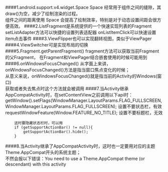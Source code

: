 ####1.android.support.v4.widget.Space
	Space 经常用于组件之间的缝隙，其draw()为空，减少了绘制渲染的过程。  
	组件之间的距离使用 Space 会提高了绘制效率，特别是对于动态设置间距会很方便高效。 
####2.ListFragment是系统提供的一个快速实现列表的Fragment
	setListAdapter方法可以快捷的设置列表适配器 
	onListItemClick可以快速设置item点击事件
####3.ViewFlipper也可以实现翻转视图，类似于ViewPager
####4.ViewSwitcher可是实现布局的切换
####5.Fragment.getParentFragment()
	fragment方法可以获取当前Fragment的父Fragment， 
	在Fragment和ViewPager结合嵌套使用的时候可能用到  
####6.onWindowsFocusChanged()
	从字面上来讲，onWindowsFocusChanged()方法是指当窗口焦点变化的时候；  
	从意义来说，onWindowsFocusChanged()就是指当前的Activity的Windows(窗口)  
	获取或者失去焦点时这个方法就会被调用 
####7.当Activity继承AppCompatActivity时，在setContentView之前调用以下api时：
        getWindow().setFlags(WindowManager.LayoutParams.FLAG_FULLSCREEN, WindowManager.LayoutParams.FLAG_FULLSCREEN);  设置不要状态栏，有效
        requestWindowFeature(Window.FEATURE_NO_TITLE);   设置不要标题栏，无效   
		
		这时要隐藏状态栏时，可以用
        if (getSupportActionBar() != null){
            getSupportActionBar().hide();
        }   
####8.当Activity继承了AppCompatActivity时，这时也一定要用对应的主题Theme.AppCompat开头的系统主题；  
	  不然会报以下错误：You need to use a Theme.AppCompat theme (or descendant) with this activity
 